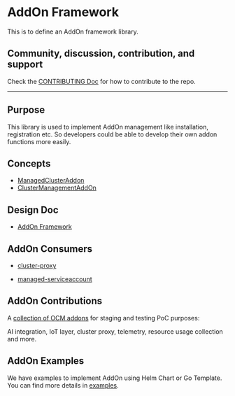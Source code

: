 # AddOn Framework

This is to define an AddOn framework library.

## Community, discussion, contribution, and support

Check the [CONTRIBUTING Doc](CONTRIBUTING.md) for how to contribute to the repo.

<!--

You can reach the maintainers of this project at:

- [#xxx on Slack](https://slack.com/signin?redir=%2Fmessages%2Fxxx)

-->

------
## Purpose

This library is used to implement AddOn management like installation, registration etc.
So developers could be able to develop their own addon functions more easily.

## Concepts

* [ManagedClusterAddon](https://github.com/open-cluster-management-io/api/blob/main/addon/v1alpha1/types_managedclusteraddon.go)
* [ClusterManagementAddOn](https://github.com/open-cluster-management-io/api/blob/main/addon/v1alpha1/types_clustermanagementaddon.go)

## Design Doc

* [AddOn Framework](https://github.com/open-cluster-management-io/enhancements/tree/main/enhancements/sig-architecture/8-addon-framework)

## AddOn Consumers
* [cluster-proxy](https://github.com/open-cluster-management-io/cluster-proxy) 

* [managed-serviceaccount](https://github.com/open-cluster-management-io/managed-serviceaccount)

## AddOn Contributions

A [collection of OCM addons](https://github.com/open-cluster-management-io/addon-contrib)
for staging and testing PoC purposes:

AI integration, IoT layer, cluster proxy, telemetry, resource usage collection and more.

## AddOn Examples 

We have examples to implement AddOn using Helm Chart or Go Template. You can find more details in [examples](examples/README.md).
